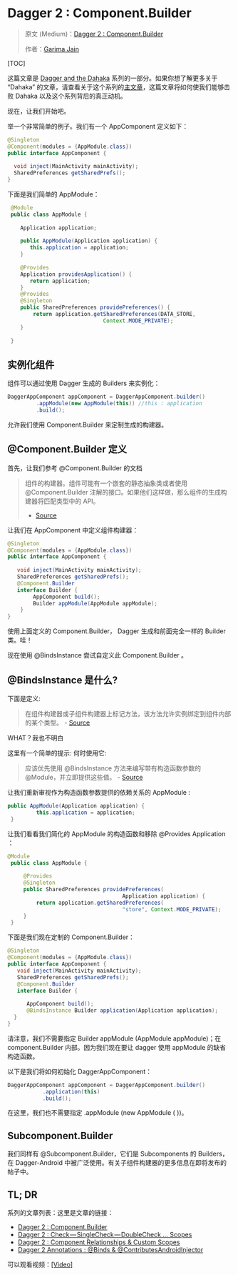 # Dagger 2 : Component.Builder

> 原文 (Medium)：[Dagger 2 : Component.Builder](https://proandroiddev.com/dagger-2-component-builder-1f2b91237856?source=user_profile---------3----------------)
>
> 作者：[Garima Jain](https://proandroiddev.com/@ragdroid?source=post_header_lockup)

[TOC]

这篇文章是 [Dagger and the Dahaka](https://medium.com/@ragdroid/dagger-2-android-defeat-the-dahaka-b1c542233efc) 系列的一部分。如果你想了解更多关于 “Dahaka” 的文章，请查看关于这个系列的[主文章](https://medium.com/@ragdroid/dagger-2-android-defeat-the-dahaka-b1c542233efc)，这篇文章将如何使我们能够击败 Dahaka 以及这个系列背后的真正动机。

现在，让我们开始吧。 

举一个非常简单的例子。我们有一个 AppComponent 定义如下：

```java
@Singleton
@Component(modules = {AppModule.class})
public interface AppComponent {
  
  void inject(MainActivity mainActivity);
  SharedPreferences getSharedPrefs();
}
```

下面是我们简单的 AppModule：

```java
 @Module
 public class AppModule {
 
    Application application;
 
    public AppModule(Application application) {
       this.application = application;
    }
 
    @Provides
    Application providesApplication() {
       return application;
    }
    @Provides
    @Singleton
    public SharedPreferences providePreferences() {
        return application.getSharedPreferences(DATA_STORE,
                              Context.MODE_PRIVATE);
    }
 
 }
```

## 实例化组件

组件可以通过使用 Dagger 生成的 Builders 来实例化：

```java
DaggerAppComponent appComponent = DaggerAppComponent.builder()
         .appModule(new AppModule(this)) //this : application 
         .build();
```

允许我们使用 Component.Builder 来定制生成的构建器。

## @Component.Builder 定义

首先，让我们参考 @Component.Builder 的文档

> 组件的构建器。组件可能有一个嵌套的静态抽象类或者使用
>  @Component.Builder 注解的接口。如果他们这样做，那么组件的生成构建器将匹配类型中的 API。
>
>  - [Source](https://google.github.io/dagger/api/latest/)

让我们在 AppComponent 中定义组件构建器：

```java
@Singleton
@Component(modules = {AppModule.class})
public interface AppComponent {
   
   void inject(MainActivity mainActivity);
   SharedPreferences getSharedPrefs();
   @Component.Builder
   interface Builder {
        AppComponent build();
        Builder appModule(AppModule appModule);
    }
}
```

使用上面定义的 Component.Builder， Dagger 生成和前面完全一样的 Builder 类。哇！ 

现在使用 @BindsInstance 尝试自定义此 Component.Builder 。

## @BindsInstance 是什么?

下面是定义: 

> 在组件构建器或子组件构建器上标记方法，该方法允许实例绑定到组件内部的某个类型。  - [Source](https://google.github.io/dagger/api/latest/)

WHAT？我也不明白

这里有一个简单的提示: 何时使用它: 

> 应该优先使用 @BindsInstance 方法来编写带有构造函数参数的 @Module，并立即提供这些值。 - [Source](https://google.github.io/dagger//users-guide.html)

让我们重新审视作为构造函数参数提供的依赖关系的 AppModule : 

```java
public AppModule(Application application) {
         this.application = application;
 }
```

让我们看看我们简化的 AppModule 的构造函数和移除 @Provides Application ：

```java
@Module
 public class AppModule {
 
     @Provides
     @Singleton
     public SharedPreferences providePreferences(
                                    Application application) {
         return application.getSharedPreferences(
                                    "store", Context.MODE_PRIVATE);
     }
 }
```

下面是我们现在定制的 Component.Builder：

```java
@Singleton
@Component(modules = {AppModule.class})
public interface AppComponent {
   void inject(MainActivity mainActivity);
   SharedPreferences getSharedPrefs();
   @Component.Builder
   interface Builder {
   
      AppComponent build();
      @BindsInstance Builder application(Application application);      
  }
}
```

请注意，我们不需要指定 Builder appModule (AppModule appModule)；在 component.Builder 内部。因为我们现在要让 dagger 使用 appModule 的缺省构造函数。 

以下是我们将如何初始化 DaggerAppComponent：

```java
DaggerAppComponent appComponent = DaggerAppComponent.builder()
           .application(this)
           .build();
```

在这里，我们也不需要指定 .appModule (new AppModule ( ))。

## Subcomponent.Builder

我们同样有 @Subcomponent.Builder，它们是 Subcomponents 的 Builders，在 Dagger-Android 中被广泛使用。有关子组件构建器的更多信息在即将发布的帖子中。

## TL; DR

系列的文章列表：这里是文章的链接：

- [Dagger 2 : Component.Builder](https://medium.com/@ragdroid/dagger-2-component-builder-1f2b91237856)
- [Dagger 2 : Check — SingleCheck — DoubleCheck … Scopes](https://medium.com/@ragdroid/dagger-2-check-singlecheck-doublecheck-scopes-4ee48fc31736)
- [Dagger 2 : Component Relationships & Custom Scopes](https://medium.com/@ragdroid/dagger-2-component-relationships-custom-scopes-8d7e05e70a37)
- [Dagger 2 Annotations : @Binds & @ContributesAndroidInjector](https://proandroiddev.com/dagger-2-annotations-binds-contributesandroidinjector-a09e6a57758f)

可以观看视频：[[Video]](https://www.youtube.com/watch?v=iczp_toHxmA)


